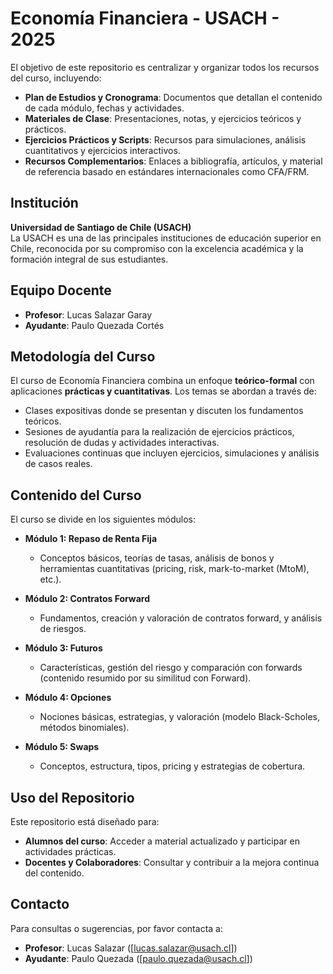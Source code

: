 # Economía Financiera - USACH - 2025

El objetivo de este repositorio es centralizar y organizar todos los recursos del curso, incluyendo:

- **Plan de Estudios y Cronograma**: Documentos que detallan el contenido de cada módulo, fechas y actividades.
- **Materiales de Clase**: Presentaciones, notas, y ejercicios teóricos y prácticos.
- **Ejercicios Prácticos y Scripts**: Recursos para simulaciones, análisis cuantitativos y ejercicios interactivos.
- **Recursos Complementarios**: Enlaces a bibliografía, artículos, y material de referencia basado en estándares internacionales como CFA/FRM.

## Institución

**Universidad de Santiago de Chile (USACH)**  
La USACH es una de las principales instituciones de educación superior en Chile, reconocida por su compromiso con la excelencia académica y la formación integral de sus estudiantes.

## Equipo Docente

- **Profesor**: Lucas Salazar Garay
- **Ayudante**: Paulo Quezada Cortés

## Metodología del Curso

El curso de Economía Financiera combina un enfoque **teórico-formal** con aplicaciones **prácticas y cuantitativas**. Los temas se abordan a través de:

- Clases expositivas donde se presentan y discuten los fundamentos teóricos.
- Sesiones de ayudantía para la realización de ejercicios prácticos, resolución de dudas y actividades interactivas.
- Evaluaciones continuas que incluyen ejercicios, simulaciones y análisis de casos reales.

## Contenido del Curso

El curso se divide en los siguientes módulos:

- **Módulo 1: Repaso de Renta Fija**  
  - Conceptos básicos, teorías de tasas, análisis de bonos y herramientas cuantitativas (pricing, risk, mark-to-market (MtoM), etc.).

- **Módulo 2: Contratos Forward**  
  - Fundamentos, creación y valoración de contratos forward, y análisis de riesgos.

- **Módulo 3: Futuros**  
  - Características, gestión del riesgo y comparación con forwards (contenido resumido por su similitud con Forward).

- **Módulo 4: Opciones**  
  - Nociones básicas, estrategias, y valoración (modelo Black-Scholes, métodos binomiales).

- **Módulo 5: Swaps**  
  - Conceptos, estructura, tipos, pricing y estrategias de cobertura.

## Uso del Repositorio

Este repositorio está diseñado para:
- **Alumnos del curso**: Acceder a material actualizado y participar en actividades prácticas.
- **Docentes y Colaboradores**: Consultar y contribuir a la mejora continua del contenido.

## Contacto

Para consultas o sugerencias, por favor contacta a:
- **Profesor**: Lucas Salazar ([lucas.salazar@usach.cl])
- **Ayudante**: Paulo Quezada ([paulo.quezada@usach.cl])

